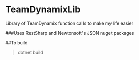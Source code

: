 # TeamDynamixLib
Library of TeamDynamix function calls to make my life easier

###Uses RestSharp and Newtonsoft's JSON nuget packages

##To build
> dotnet build
